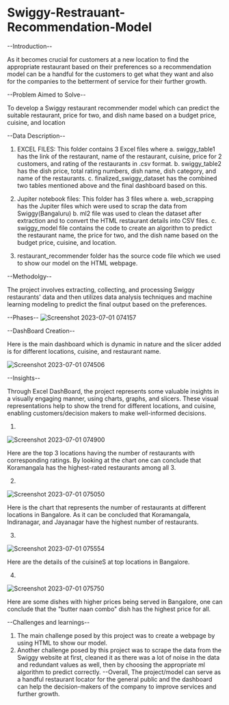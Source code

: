 # Swiggy-Restrauant-Recommendation-Model

--Introduction--

As it becomes crucial for customers at a new location to find the appropriate restaurant based on their preferences so a recommendation model can be a handful for the customers to get what they want and also for the companies to the betterment of service for their further growth.

--Problem Aimed to Solve--

To develop a Swiggy restaurant recommender model which can predict the suitable restaurant, price for two, and dish name based on a budget price, cuisine, and location 

--Data Description--

1. EXCEL FILES: This folder contains 3 Excel files where
a. swiggy_table1 has the link of the restaurant, name of the restaurant, cuisine, price for 2 customers, and rating of the restaurants in .csv format.
b. swiggy_table2 has the dish price, total rating numbers, dish name, dish category, and name of the restaurants.
c. finalized_swiggy_dataset has the combined two tables mentioned above and the final dashboard based on this.

2. Jupiter notebook files: This folder has 3 files where
a. web_scrapping has the Jupiter files which were used to scrap the data from Swiggy(Bangaluru)
b. ml2 file was used to clean the dataset after extraction and to convert the HTML restaurant details into CSV files.
c. swiggy_model file contains the code to create an algorithm to predict the restaurant name, the price for two, and the dish name based on the budget price, cuisine, and location.

3. restaurant_recommender folder has the source code file which we used to show our model on the HTML webpage.
 
--Methodolgy--

The project involves extracting, collecting, and processing Swiggy restaurants' data and then utilizes data analysis techniques and machine learning modeling to predict the final output based on the preferences.

--Phases--
![Screenshot 2023-07-01 074157](https://github.com/Ashish23-Karn/Swiggy-Restrauant-Recommendation-Model/assets/121361369/46949c29-50ad-47c3-a6b2-41b0dfd480a9)

--DashBoard Creation--

Here is the main dashboard which is dynamic in nature and the slicer added is for different locations, cuisine, and restaurant name.

![Screenshot 2023-07-01 074506](https://github.com/Ashish23-Karn/Swiggy-Restrauant-Recommendation-Model/assets/121361369/34978159-7882-4108-9566-806a7c07d06d)


--Insights--

Through Excel DashBoard, the project represents some valuable insights in a visually engaging manner, using charts, graphs, and slicers. These visual representations help to show the trend for different locations, and cuisine, enabling customers/decision makers to make well-informed decisions.

1.
![Screenshot 2023-07-01 074900](https://github.com/Ashish23-Karn/Swiggy-Restrauant-Recommendation-Model/assets/121361369/94aae878-c92f-4741-9241-7b2178927e2d)

Here are the top 3 locations having the number of restaurants with corresponding ratings. By looking at the chart one can conclude that Koramangala has the highest-rated restaurants among all 3.

2.
![Screenshot 2023-07-01 075050](https://github.com/Ashish23-Karn/Swiggy-Restrauant-Recommendation-Model/assets/121361369/21bc9504-82bc-4bd5-b072-557cfa1f99a1)

Here is the chart that represents the number of restaurants at different locations in Bangalore. As it can be concluded that Koramangala, Indiranagar, and Jayanagar have the highest number of restaurants.

3.
![Screenshot 2023-07-01 075554](https://github.com/Ashish23-Karn/Swiggy-Restrauant-Recommendation-Model/assets/121361369/2149868b-322a-4f99-88c7-55542335be1b)

Here are the details of the cuisineS at top locations in Bangalore.

4.
![Screenshot 2023-07-01 075750](https://github.com/Ashish23-Karn/Swiggy-Restrauant-Recommendation-Model/assets/121361369/ea195c4f-5d4a-4458-891b-444c11ad2a7a)

Here are some dishes with higher prices being served in Bangalore, one can conclude that the "butter naan combo" dish has the highest price for all.

--Challenges and learnings--

1. The main challenge posed by this project was to create a webpage by using HTML to show our model.
2. Another challenge posed by this project was to scrape the data from the Swiggy website at first, cleaned it as there was a lot of noise in the data and redundant values as well, then by choosing the appropriate ml algorithm to predict correctly.
--Overall, The project/model can serve as a handful restaurant locator for the general public and the dashboard can help the decision-makers of the company to improve services and further growth. 
